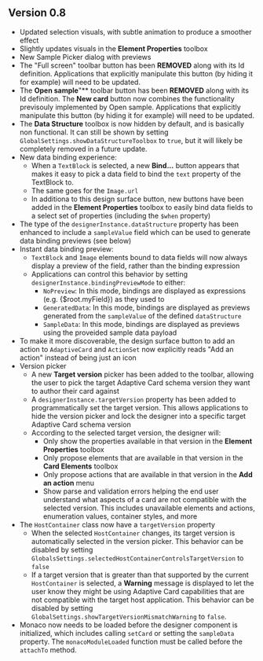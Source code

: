 ## Version 0.8
- Updated selection visuals, with subtle animation to produce a smoother effect
- Slightly updates visuals in the **Element Properties** toolbox
- New Sample Picker dialog with previews
- The "Full screen" toolbar button has been **REMOVED** along with its Id definition. Applications that explicitly manipulate this button (by hiding it for example) will need to be updated.
- The **Open sample**"** toolbar button has been **REMOVED** along with its Id definition. The **New card** button now combines the functionality previsouly implemented by Open sample. Applications that explicitly manipulate this button (by hiding it for example) will need to be updated.
- The **Data Structure** toolbox is now hidden by default, and is basically non functional. It can still be shown by setting `GlobalSettings.showDataStructureToolbox` to `true`, but it will likely be completely removed in a future update.
- New data binding experience:
    - When a `TextBlock` is selected, a new **Bind...** button appears that makes it easy to pick a data field to bind the `text` property of the TextBlock to.
    - The same goes for the `Image.url`
    - In additiona to this design surface button, new buttons have been added in the **Element Properties** toolbox to easily bind data fields to a select set of properties (including the `$when` property)
- The type of the `designerInstance.dataStructure` property has been enhanced to include a `sampleValue` field which can be used to generate data binding previews (see below)
- Instant data binding preview:
    - `TextBlock` and `Image` elements bound to data fields will now always display a preview of the field, rather than the binding expression
    - Applications can control this behavior by setting `designerInstance.bindingPreviewMode` to either:
        - `NoPreview`: In this mode, bindings are displayed as expressions (e.g. {$root.myField}) as they used to
        - `GeneratedData`: In this mode, bindings are displayed as previews generated from the `sampleValue` of the defined `dataStructure`
        - `SampleData`: In this mode, bindings are displayed as previews using the proveided sample data payload
- To make it more discoverable, the design surface button to add an action to `AdaptiveCard` and `ActionSet` now explicitly reads "Add an action" instead of being just an icon
- Version picker
    - A new **Target version** picker has been added to the toolbar, allowing the user to pick the target Adaptive Card schema version they want to author their card against
    - A `designerInstance.targetVersion` property has been added to programmatically set the target version. This allows applications to hide the version picker and lock the designer into a specific target Adaptive Card schema version
    - According to the selected target version, the designer will:
        - Only show the properties available in that version in the **Element Properties** toolbox
        - Only propose elements that are available in that version in the **Card Elements** toolbox
        - Only propose actions that are available in that version in the **Add an action** menu
        - Show parse and validation errors helping the end user understand what aspects of a card are not compatible with the selected version. This includes unavailable elements and actions, enumeration values, container styles, and more
- The `HostContainer` class now have a `targetVersion` property
    - When the selected `HostContainer` changes, its target version is automatically selected in the version picker. This behavior can be disabled by setting `GlobalsSettings.selectedHostContainerControlsTargetVersion` to `false`
    - If a target version that is greater than that supported by the current `HostContainer` is selected, a **Warning** message is displayed to let the user know they might be using Adaptive Card capabilities that are not compatible with the target host application. This behavior can be disabled by setting `GlobalSettings.showTargetVersionMismatchWarning` to `false`.
- Monaco now needs to be loaded before the designer component is initialized, which includes calling `setCard` or setting the `sampleData` property. The `monacoModuleLoaded` function must be called before the `attachTo` method.